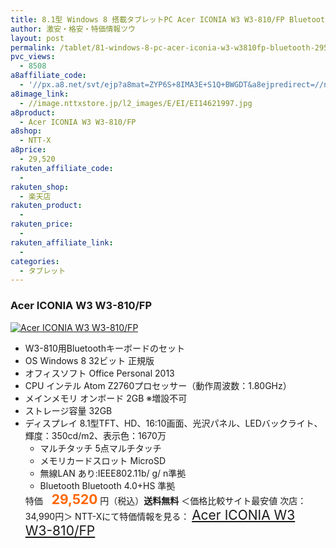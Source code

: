 ```yaml
---
title: 8.1型 Windows 8 搭載タブレットPC Acer ICONIA W3 W3-810/FP Bluetoothキーボード付 特価29,520円！送料無料！
author: 激安・格安・特価情報ツウ
layout: post
permalink: /tablet/81-windows-8-pc-acer-iconia-w3-w3810fp-bluetooth-29520.html
pvc_views:
  - 8508
a8affiliate_code:
  - '//px.a8.net/svt/ejp?a8mat=ZYP6S+8IMA3E+S1Q+BWGDT&a8ejpredirect=//nttxstore.jp/_II_EI14621997'
a8image_link:
  - //image.nttxstore.jp/l2_images/E/EI/EI14621997.jpg
a8product:
  - Acer ICONIA W3 W3-810/FP
a8shop:
  - NTT-X
a8price:
  - 29,520
rakuten_affiliate_code:
  -
rakuten_shop:
  - 楽天店
rakuten_product:
  -
rakuten_price:
  -
rakuten_affiliate_link:
  -
categories:
  - タブレット
---
```

### Acer ICONIA W3 W3-810/FP

<div class="img-bg2 img_L">
  <a title="Acer ICONIA W3 W3-810/FP" href="//px.a8.net/svt/ejp?a8mat=ZYP6S+8IMA3E+S1Q+BWGDT&a8ejpredirect=//nttxstore.jp/_II_EI14621997" target="_blank"><img src="//i0.wp.com/image.nttxstore.jp/l2_images/E/EI/EI14621997.jpg?resize=120%2C120" border="0" alt="Acer ICONIA W3 W3-810/FP" style="border: 0pt none;" data-recalc-dims="1" /></a>
</div>

<!--more-->

  * W3-810用Bluetoothキーボードのセット
  * OS Windows 8 32ビット 正規版
  * オフィスソフト Office Personal 2013
  * CPU インテル Atom Z2760プロセッサー（動作周波数：1.80GHz）
  * メインメモリ オンボード 2GB ※増設不可
  * ストレージ容量 32GB
  * ディスプレイ 8.1型TFT、HD、16:10画面、光沢パネル、LEDバックライト、輝度：350cd/m2、表示色：1670万
      * マルチタッチ 5点マルチタッチ
      * メモリカードスロット MicroSD
      * 無線LAN あり:IEEE802.11b/ g/ n準拠
      * Bluetooth Bluetooth 4.0+HS 準拠</ul>
    特価　<span style="color: #ff6600; font-size: 150%;"><strong>29,520</strong></span> 円（税込）**送料無料**
    ＜価格比較サイト最安値 次店：34,990円＞
    NTT-Xにて特価情報を見る： <span style="font-size: 150%;"><a href="//px.a8.net/svt/ejp?a8mat=ZYP6S+8IMA3E+S1Q+BWGDT&a8ejpredirect=//nttxstore.jp/_II_EI14621997" target="_blank">Acer ICONIA W3 W3-810/FP</a></span>